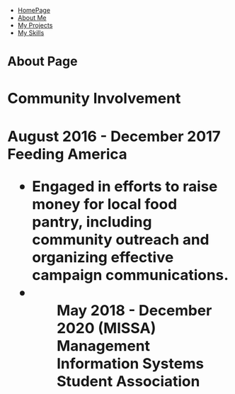 <ul class="nav justify-content-center">
  <li class="nav-item">
    <a class="nav-link active" href="index">HomePage</a>
  </li>
  <li class="nav-item">
    <a class="nav-link" href="About">About Me</a>
  </li>
  <li class="nav-item">
    <a class="nav-link" href="Project">My Projects</a>
  </li>
  <li class="nav-item">
    <a class="nav-link" href="Skills">My Skills</a>
  </li>
</ul>
<h1>About Page<h1/>
           <div>
   <h3> Community Involvement<h3/>
   August 2016 - December 2017 Feeding America
          <ul>
           <li>Engaged in efforts to raise money for local food pantry, including community outreach and organizing effective campaign communications.<li/>
          <ul/>
            <div/>
            <div>
               May 2018 - December 2020 (MISSA) Management Information Systems Student Association
            <div/>
